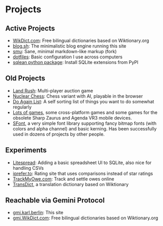 # Projects

## Active Projects
* [WikDict.com](http://www.wikdict.com): Free bilingual dictionaries based on Wiktionary.org
* [blog.sh](https://github.com/karlb/karl.berlin): The minimalistic blog engine running this site
* [smu](https://github.com/karlb/smu): Sane, minimal markdown-like markup (fork)
* [dotfiles](https://github.com/karlb/dotfiles): Basic configuration I use across computers
* [sqlean python package](https://github.com/karlb/sqlite-sqlean): Install SQLite extensions from PyPI

## Old Projects
* [Land Rush](http://landrush.karl.berlin/): Multi-player auction game
* [Nuclear Chess](http://karlb.github.io/nuclearchess/): Chess variant with AI, playable in the browser
* [Do Again List](https://github.com/karlb/doagain): A self sorting list of things you want to do somewhat regularly
* [Lots of games](http://www.linux-games.com/), some cross-platform games and some games for the obsolete Sharp Zaurus and Agenda VR3 mobile devices.
* [SFont](http://www.linux-games.com/sfont), a very simple font library supporting fancy bitmap fonts (with colors and alpha channel) and basic kerning. Has been successfully used in dozens of projects by other people.

## Experiments
* [Litespread](http://www.litespread.com): Adding a basic spreadsheet UI to SQLite, also nice for handling CSVs
* [iprefer.to](https://www.iprefer.to): Rating site that uses comparisons instead of star ratings
* [TrackMyOwe.com](https://github.com/karlb/zerosum): Track and settle owes online
* [TransDict](http://jsfiddle.net/karlb/PxfrJ/), a translation dictionary based on Wiktionary

## Reachable via Gemini Protocol
* [gmi.karl.berlin](gemini://gmi.karl.berlin): This site
* [gmi.WikDict.com](gemini://gmi.wikdict.com): Free bilingual dictionaries based on Wiktionary.org
